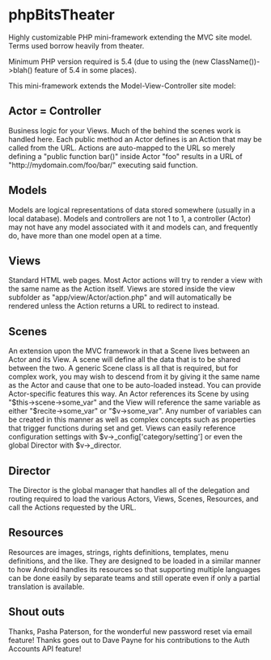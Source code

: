 phpBitsTheater
==============

Highly customizable PHP mini-framework extending the MVC site model. Terms used borrow heavily from theater.

Minimum PHP version required is 5.4 (due to using the (new ClassName())->blah() feature of 5.4 in some places).

This mini-framework extends the Model-View-Controller site model:

<h2>Actor = Controller</h2>
    Business logic for your Views. Much of the behind the scenes work is handled here. Each public method an Actor
    defines is an Action that may be called from the URL. Actions are auto-mapped to the URL so merely defining
    a "public function bar()" inside Actor "foo" results in a URL of "http://mydomain.com/foo/bar/" executing
    said function.

<h2>Models</h2>
    Models are logical representations of data stored somewhere (usually in a local database).
    Models and controllers are not 1 to 1, a controller (Actor) may not have any model associated with it and 
    models can, and frequently do, have more than one model open at a time.
    
<h2>Views</h2>
    Standard HTML web pages. Most Actor actions will try to render a view with the same name as the Action itself.
    Views are stored inside the view subfolder as "app/view/Actor/action.php" and will automatically be rendered
    unless the Action returns a URL to redirect to instead.
    
<h2>Scenes</h2>
    An extension upon the MVC framework in that a Scene lives between an Actor and its View. A scene will define
    all the data that is to be shared between the two. A generic Scene class is all that is required, but for 
    complex work, you may wish to descend from it by giving it the same name as the Actor and cause that one to
    be auto-loaded instead. You can provide Actor-specific features this way.  
      An Actor references its Scene by using "$this->scene->some_var" and the View will reference the same 
    variable as either "$recite->some_var" or "$v->some_var".  Any number of variables can be created in this 
    manner as well as complex concepts such as properties that trigger functions during set and get.
    Views can easily reference configuration settings with $v->_config['category/setting'] or even the global
    Director with $v->_director.
    
<h2>Director</h2>
    The Director is the global manager that handles all of the delegation and routing required to load the various
    Actors, Views, Scenes, Resources, and call the Actions requested by the URL.
    
<h2>Resources</h2>
    Resources are images, strings, rights definitions, templates, menu definitions, and the like. They are designed
    to be loaded in a similar manner to how Android handles its resources so that supporting multiple languages
    can be done easily by separate teams and still operate even if only a partial translation is available.
    
<h2>Shout outs</h2>
    Thanks, Pasha Paterson, for the wonderful new password reset via email feature!
    Thanks goes out to Dave Payne for his contributions to the Auth Accounts API feature!
	
